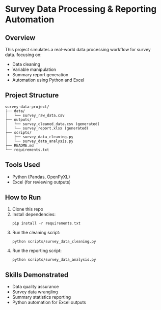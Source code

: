 # Survey Data Processing & Reporting Automation

## Overview
This project simulates a real-world data processing workflow for survey data. focusing on:
- Data cleaning
- Variable manipulation
- Summary report generation
- Automation using Python and Excel

## Project Structure
```
survey-data-project/
├── data/
│   └── survey_raw_data.csv
├── outputs/
│   └── survey_cleaned_data.csv (generated)
│   └── survey_report.xlsx (generated)
├── scripts/
│   ├── survey_data_cleaning.py
│   └── survey_data_analysis.py
├── README.md
└── requirements.txt
```

## Tools Used
- Python (Pandas, OpenPyXL)
- Excel (for reviewing outputs)

## How to Run
1. Clone this repo
2. Install dependencies:
   ```
   pip install -r requirements.txt
   ```
3. Run the cleaning script:
   ```
   python scripts/survey_data_cleaning.py
   ```
4. Run the reporting script:
   ```
   python scripts/survey_data_analysis.py
   ```

## Skills Demonstrated
- Data quality assurance
- Survey data wrangling
- Summary statistics reporting
- Python automation for Excel outputs
